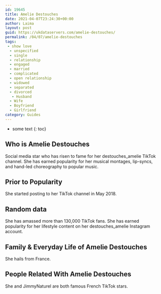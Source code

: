 ```yaml
---
id: 19645
title: Amelie Destouches
date: 2021-04-07T23:24:30+00:00
author: Laima
layout: post
guid: https://ukdataservers.com/amelie-destouches/
permalink: /04/07/amelie-destouches
tags:
 - show love
  - unspecified
  - single
  - relationship
  - engaged
  - married
  - complicated
  - open relationship
  - widowed
  - separated
  - divorced
   - Husband
  - Wife
  - Boyfriend
  - Girlfriend
category: Guides
---
```


* some text
{: toc}


## Who is Amelie Destouches
                  
                  
                  
Social media star who has risen to fame for her destouches_amelie TikTok channel. She has earned popularity for her musical montages, lip-syncs, and hand-led choreography to popular music.
                  
              
            
              
            
                
                
                
## Prior to Popularity
                  
                  
                  
She started posting to her TikTok channel in May 2018.
                  
              
            
              
            
                
                
                
## Random data
                  
                  
                  
She has amassed more than 130,000 TikTok fans. She has earned popularity for her lifestyle content on her destouches_amelie Instagram account. 
                  
              
            
              
            
                
                
                
## Family & Everyday Life of Amelie Destouches
                  
                  
                  
She hails from France.
                  
              
            
              
            
                
                
                
## People Related With Amelie Destouches
                  
                  
                  
She and JimmyNaturel are both famous French TikTok stars.
                  
              
            
              
            
                
              
            
              
              
            
            
              
            
          
          
          